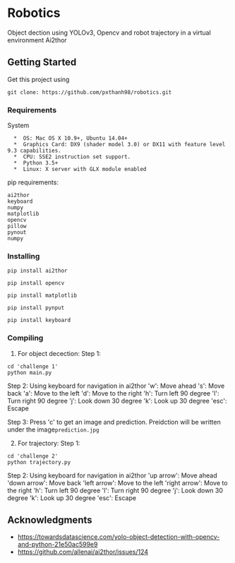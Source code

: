# Robotics

Object dection using YOLOv3, Opencv and robot trajectory  in a virtual environment Ai2thor

## Getting Started

Get this project using 
```
git clone: https://github.com/pxthanh98/robotics.git
```
### Requirements
System
```
  *  OS: Mac OS X 10.9+, Ubuntu 14.04+
  *  Graphics Card: DX9 (shader model 3.0) or DX11 with feature level 9.3 capabilities.
  *  CPU: SSE2 instruction set support.
  *  Python 3.5+
  *  Linux: X server with GLX module enabled
```

pip requirements:
```
ai2thor
keyboard
numpy
matplotlib
opencv
pillow
pynout
numpy
```

### Installing


```
pip install ai2thor
```
```
pip install opencv
```
```
pip install matplotlib
```
```
pip install pynput
```

```
pip install keyboard
```

### Compiling
1) For object decection:
Step 1:
```
cd 'challenge 1'
python main.py
```
Step 2:
Using keyboard for navigation in ai2thor
'w': Move ahead
's': Move back
'a': Move to the left
'd': Move to the right
'h': Turn left 90 degree
'l': Turn right 90 degree
'j': Look down 30 degree
'k': Look up 30 degree
'esc': Escape

Step 3:
Press 'c' to get an image and prediction. Preidction will be written under the image```prediction.jpg```

2) For trajectory:
Step 1:
```
cd 'challenge 2'
python trajectory.py
```
Step 2:
Using keyboard for navigation in ai2thor
'up arrow': Move ahead
'down arrow': Move back
'left arrow': Move to the left
'right arrow': Move to the right
'h': Turn left 90 degree
'l': Turn right 90 degree
'j': Look down 30 degree
'k': Look up 30 degree
'esc': Escape

## Acknowledgments

* https://towardsdatascience.com/yolo-object-detection-with-opencv-and-python-21e50ac599e9
* https://github.com/allenai/ai2thor/issues/124


